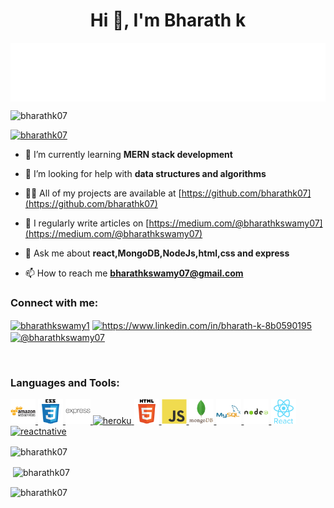 <h1 align="center">Hi 👋, I'm Bharath k</h1>
<img align="center" src="your_cool_intro.gif" alt="">

<p align="left"> <img src="https://komarev.com/ghpvc/?username=bharathk07&label=Profile%20views&color=0e75b6&style=flat" alt="bharathk07" /> </p>

<p align="left"> <a href="https://github.com/ryo-ma/github-profile-trophy"><img src="https://github-profile-trophy.vercel.app/?username=bharathk07" alt="bharathk07" /></a> </p>

- 🌱 I’m currently learning **MERN stack development**

- 🤝 I’m looking for help with **data structures and algorithms**

- 👨‍💻 All of my projects are available at [https://github.com/bharathk07](https://github.com/bharathk07)

- 📝 I regularly write articles on [https://medium.com/@bharathkswamy07](https://medium.com/@bharathkswamy07)

- 💬 Ask me about **react,MongoDB,NodeJs,html,css and express**

- 📫 How to reach me **bharathkswamy07@gmail.com**

<h3 align="left">Connect with me:</h3>
<p align="left">
<a href="https://twitter.com/bharathkswamy1" target="blank"><img align="center" src="https://raw.githubusercontent.com/rahuldkjain/github-profile-readme-generator/master/src/images/icons/Social/twitter.svg" alt="bharathkswamy1" height="30" width="40" /></a>
<a href="https://www.linkedin.com/in/bharath-k-8b0590195" target="blank"><img align="center" src="https://raw.githubusercontent.com/rahuldkjain/github-profile-readme-generator/master/src/images/icons/Social/linked-in-alt.svg" alt="https://www.linkedin.com/in/bharath-k-8b0590195" height="30" width="40" /></a>
<a href="https://medium.com/@bharathkswamy07" target="blank"><img align="center" src="https://raw.githubusercontent.com/rahuldkjain/github-profile-readme-generator/master/src/images/icons/Social/medium.svg" alt="@bharathkswamy07" height="30" width="40" /></a>

</p>
<img align="center" src="https://activity-graph.herokuapp.com/graph?username=bharathk07&bg_color=ffcfe9&color=9e4c98&line=9e4c98&point=403d3d&area=true&hide_border=true" alt="">


<h3 align="left">Languages and Tools:</h3>
<p align="left"> <a href="https://aws.amazon.com" target="_blank" rel="noreferrer"> <img src="https://raw.githubusercontent.com/devicons/devicon/master/icons/amazonwebservices/amazonwebservices-original-wordmark.svg" alt="aws" width="40" height="40"/> </a> <a href="https://www.w3schools.com/css/" target="_blank" rel="noreferrer"> <img src="https://raw.githubusercontent.com/devicons/devicon/master/icons/css3/css3-original-wordmark.svg" alt="css3" width="40" height="40"/> </a> <a href="https://expressjs.com" target="_blank" rel="noreferrer"> <img src="https://raw.githubusercontent.com/devicons/devicon/master/icons/express/express-original-wordmark.svg" alt="express" width="40" height="40"/> </a> <a href="https://heroku.com" target="_blank" rel="noreferrer"> <img src="https://www.vectorlogo.zone/logos/heroku/heroku-icon.svg" alt="heroku" width="40" height="40"/> </a> <a href="https://www.w3.org/html/" target="_blank" rel="noreferrer"> <img src="https://raw.githubusercontent.com/devicons/devicon/master/icons/html5/html5-original-wordmark.svg" alt="html5" width="40" height="40"/> </a> <a href="https://developer.mozilla.org/en-US/docs/Web/JavaScript" target="_blank" rel="noreferrer"> <img src="https://raw.githubusercontent.com/devicons/devicon/master/icons/javascript/javascript-original.svg" alt="javascript" width="40" height="40"/> </a> <a href="https://www.mongodb.com/" target="_blank" rel="noreferrer"> <img src="https://raw.githubusercontent.com/devicons/devicon/master/icons/mongodb/mongodb-original-wordmark.svg" alt="mongodb" width="40" height="40"/> </a> <a href="https://www.mysql.com/" target="_blank" rel="noreferrer"> <img src="https://raw.githubusercontent.com/devicons/devicon/master/icons/mysql/mysql-original-wordmark.svg" alt="mysql" width="40" height="40"/> </a> <a href="https://nodejs.org" target="_blank" rel="noreferrer"> <img src="https://raw.githubusercontent.com/devicons/devicon/master/icons/nodejs/nodejs-original-wordmark.svg" alt="nodejs" width="40" height="40"/> </a> <a href="https://reactjs.org/" target="_blank" rel="noreferrer"> <img src="https://raw.githubusercontent.com/devicons/devicon/master/icons/react/react-original-wordmark.svg" alt="react" width="40" height="40"/> </a> <a href="https://reactnative.dev/" target="_blank" rel="noreferrer"> <img src="https://reactnative.dev/img/header_logo.svg" alt="reactnative" width="40" height="40"/> </a> </p>

<p><img align="center" src="https://github-readme-stats.vercel.app/api/top-langs?username=bharathk07&show_icons=true&theme=dark&locale=en&layout=compact" alt="bharathk07" /></p>

<p>&nbsp;<img align="center" src="https://github-readme-stats.vercel.app/api?username=bharathk07&show_icons=true&theme=dark&locale=en" alt="bharathk07" /></p>

<p><img align="center" src="https://github-readme-streak-stats.herokuapp.com/?user=bharathk07&theme=dark" alt="bharathk07" /></p>
